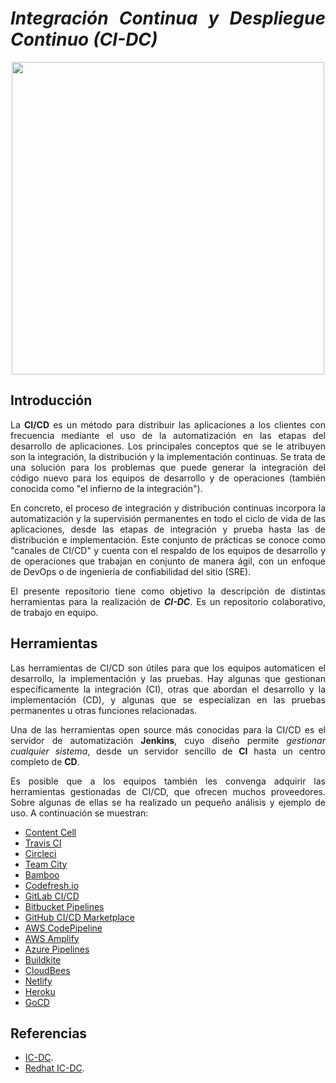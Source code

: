 <div align="justify">

# ___Integración Continua y Despliegue Continuo (CI-DC)___  

<div align="center">
  <img src="https://cybercom.com/images/18.403ac7ba177db4f8d1a35bae/1614864782653/CI_CD_przezroczyste.png" width="500px" />
</div>

## Introducción

  La __CI/CD__ es un método para distribuir las aplicaciones a los clientes con frecuencia mediante el uso de la automatización en las etapas del desarrollo de aplicaciones. Los principales conceptos que se le atribuyen son la integración, la distribución y la implementación continuas. Se trata de una solución para los problemas que puede generar la integración del código nuevo para los equipos de desarrollo y de operaciones (también conocida como "el infierno de la integración").

  En concreto, el proceso de integración y distribución continuas incorpora la automatización y la supervisión permanentes en todo el ciclo de vida de las aplicaciones, desde las etapas de integración y prueba hasta las de distribución e implementación. Este conjunto de prácticas se conoce como "canales de CI/CD" y cuenta con el respaldo de los equipos de desarrollo y de operaciones que trabajan en conjunto de manera ágil, con un enfoque de DevOps o de ingeniería de confiabilidad del sitio (SRE).

  El presente repositorio tiene como objetivo la descripción de distintas herramientas para la realización de ___CI-DC___. Es un repositorio colaborativo, de trabajo en equipo.

## Herramientas

Las herramientas de CI/CD son útiles para que los equipos automaticen el desarrollo, la implementación y las pruebas. Hay algunas que gestionan específicamente la integración (CI), otras que abordan el desarrollo y la implementación (CD), y algunas que se especializan en las pruebas permanentes u otras funciones relacionadas.

Una de las herramientas open source más conocidas para la CI/CD es el servidor de automatización __Jenkins__, cuyo diseño permite _gestionar cualquier sistema_, desde un servidor sencillo de __CI__ hasta un centro completo de __CD__.

Es posible que a los equipos también les convenga adquirir las herramientas gestionadas de CI/CD, que ofrecen muchos proveedores. Sobre algunas de ellas se ha realizado un pequeño análisis y ejemplo de uso. A continuación se muestran:
  - [Content Cell](content-cell)
  - [Travis CI](travis)
  - [Circleci](circleci)
  - [Team City](team-city)
  - [Bamboo](bamboo)
  - [Codefresh.io](codefresh)
  - [GitLab CI/CD](gitlab-cidc)
  - [Bitbucket Pipelines](bitbucket-pipelines)
  - [GitHub CI/CD Marketplace](github-cidc)
  - [AWS CodePipeline](aws-codePipeline)
  - [AWS Amplify](aws-amplify)
  - [Azure Pipelines](azure-pipelines)
  - [Buildkite](buildkite)
  - [CloudBees](cloudbees)
  - [Netlify](netlify)
  - [Heroku](heroku)
  - [GoCD](gocd)

## Referencias
  - [IC-DC](https://devopsti.wordpress.com/2014/09/26/integracion-continua-ci-entrega-continua-cd-y-despliegue-continuo-cd/).
  - [Redhat IC-DC](https://www.redhat.com/es/topics/devops/what-is-ci-cd).

</div>
